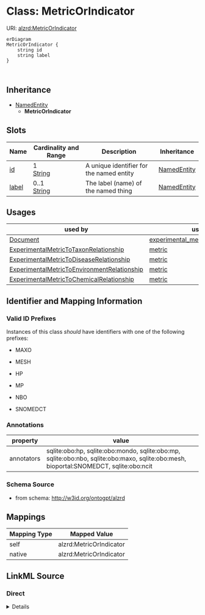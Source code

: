 

# Class: MetricOrIndicator



URI: [alzrd:MetricOrIndicator](http://w3id.org/ontogpt/alzrdMetricOrIndicator)



```mermaid
erDiagram
MetricOrIndicator {
    string id  
    string label  
}



```




## Inheritance
* [NamedEntity](NamedEntity.md)
    * **MetricOrIndicator**



## Slots

| Name | Cardinality and Range | Description | Inheritance |
| ---  | --- | --- | --- |
| [id](id.md) | 1 <br/> [String](String.md) | A unique identifier for the named entity | [NamedEntity](NamedEntity.md) |
| [label](label.md) | 0..1 <br/> [String](String.md) | The label (name) of the named thing | [NamedEntity](NamedEntity.md) |





## Usages

| used by | used in | type | used |
| ---  | --- | --- | --- |
| [Document](Document.md) | [experimental_metrics_and_indicators](experimental_metrics_and_indicators.md) | range | [MetricOrIndicator](MetricOrIndicator.md) |
| [ExperimentalMetricToTaxonRelationship](ExperimentalMetricToTaxonRelationship.md) | [metric](metric.md) | range | [MetricOrIndicator](MetricOrIndicator.md) |
| [ExperimentalMetricToDiseaseRelationship](ExperimentalMetricToDiseaseRelationship.md) | [metric](metric.md) | range | [MetricOrIndicator](MetricOrIndicator.md) |
| [ExperimentalMetricToEnvironmentRelationship](ExperimentalMetricToEnvironmentRelationship.md) | [metric](metric.md) | range | [MetricOrIndicator](MetricOrIndicator.md) |
| [ExperimentalMetricToChemicalRelationship](ExperimentalMetricToChemicalRelationship.md) | [metric](metric.md) | range | [MetricOrIndicator](MetricOrIndicator.md) |






## Identifier and Mapping Information


### Valid ID Prefixes

Instances of this class *should* have identifiers with one of the following prefixes:

* MAXO

* MESH

* HP

* MP

* NBO

* SNOMEDCT






### Annotations

| property | value |
| --- | --- |
| annotators | sqlite:obo:hp, sqlite:obo:mondo, sqlite:obo:mp, sqlite:obo:nbo, sqlite:obo:maxo, sqlite:obo:mesh, bioportal:SNOMEDCT, sqlite:obo:ncit || prompt | The name of an experimental metric, sign, symptom, or outcome used to measure the effects of treatments on symptoms or diagnostics, or of the progression of Alzheimer's disease and related dementias. In experimental animal models these are analogues of cognitive impairment or indicators of disease progression modeling those observed in humans. Examples are Amyloid beta (Aβ) levels, Morris water maze test, tau phosphorylation, neurofibrillary tangles, and cognitive decline. |



### Schema Source


* from schema: http://w3id.org/ontogpt/alzrd




## Mappings

| Mapping Type | Mapped Value |
| ---  | ---  |
| self | alzrd:MetricOrIndicator |
| native | alzrd:MetricOrIndicator |







## LinkML Source

<!-- TODO: investigate https://stackoverflow.com/questions/37606292/how-to-create-tabbed-code-blocks-in-mkdocs-or-sphinx -->

### Direct

<details>
```yaml
name: MetricOrIndicator
id_prefixes:
- MAXO
- MESH
- HP
- MP
- NBO
- SNOMEDCT
annotations:
  annotators:
    tag: annotators
    value: sqlite:obo:hp, sqlite:obo:mondo, sqlite:obo:mp, sqlite:obo:nbo, sqlite:obo:maxo,
      sqlite:obo:mesh, bioportal:SNOMEDCT, sqlite:obo:ncit
  prompt:
    tag: prompt
    value: The name of an experimental metric, sign, symptom, or outcome used to measure
      the effects of treatments on symptoms or diagnostics, or of the progression
      of Alzheimer's disease and related dementias. In experimental animal models
      these are analogues of cognitive impairment or indicators of disease progression
      modeling those observed in humans. Examples are Amyloid beta (Aβ) levels, Morris
      water maze test, tau phosphorylation, neurofibrillary tangles, and cognitive
      decline.
from_schema: http://w3id.org/ontogpt/alzrd
is_a: NamedEntity

```
</details>

### Induced

<details>
```yaml
name: MetricOrIndicator
id_prefixes:
- MAXO
- MESH
- HP
- MP
- NBO
- SNOMEDCT
annotations:
  annotators:
    tag: annotators
    value: sqlite:obo:hp, sqlite:obo:mondo, sqlite:obo:mp, sqlite:obo:nbo, sqlite:obo:maxo,
      sqlite:obo:mesh, bioportal:SNOMEDCT, sqlite:obo:ncit
  prompt:
    tag: prompt
    value: The name of an experimental metric, sign, symptom, or outcome used to measure
      the effects of treatments on symptoms or diagnostics, or of the progression
      of Alzheimer's disease and related dementias. In experimental animal models
      these are analogues of cognitive impairment or indicators of disease progression
      modeling those observed in humans. Examples are Amyloid beta (Aβ) levels, Morris
      water maze test, tau phosphorylation, neurofibrillary tangles, and cognitive
      decline.
from_schema: http://w3id.org/ontogpt/alzrd
is_a: NamedEntity
attributes:
  id:
    name: id
    annotations:
      prompt.skip:
        tag: prompt.skip
        value: 'true'
    description: A unique identifier for the named entity
    comments:
    - this is populated during the grounding and normalization step
    from_schema: http://w3id.org/ontogpt/alzrd
    rank: 1000
    identifier: true
    alias: id
    owner: MetricOrIndicator
    domain_of:
    - NamedEntity
    - Publication
    range: string
    required: true
  label:
    name: label
    annotations:
      owl:
        tag: owl
        value: AnnotationProperty, AnnotationAssertion
    description: The label (name) of the named thing
    from_schema: http://w3id.org/ontogpt/alzrd
    aliases:
    - name
    rank: 1000
    slot_uri: rdfs:label
    alias: label
    owner: MetricOrIndicator
    domain_of:
    - NamedEntity
    range: string

```
</details>